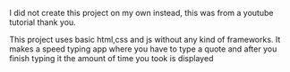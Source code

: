 I did not create this project on my own instead, this was from a youtube tutorial thank you.

This project uses basic html,css and js without any kind of frameworks.
It makes  a speed typing app where you have to type a quote and after you finish typing it the amount of time you took is displayed
